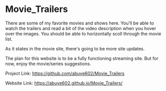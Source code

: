 # Movie_Trailers

There are some of my favorite movies and shows here. You'll be able to watch the trailers and read a bit of the video description when you hover over the images. You should be able to horizontally scoll through the movie list.

As it states in the movie site, there's going to be more site updates.

The plan for this website is to be a fully functioning streaming site. But for now, enjoy the movie/series suggestions.

Project Link: https://github.com/abuye602/Movie_Trailers

Website Link: https://abuye602.github.io/Movie_Trailers/
